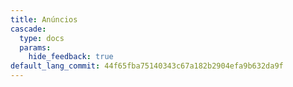 ```yaml
---
title: Anúncios
cascade:
  type: docs
  params:
    hide_feedback: true
default_lang_commit: 44f65fba75140343c67a182b2904efa9b632da9f
---
```

